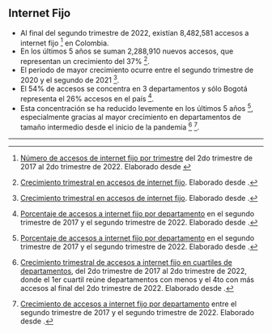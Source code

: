## Internet Fijo

- Al final del segundo trimestre de 2022, existían 8,482,581 accesos a internet fijo [^2] en Colombia. 
- En los últimos 5 años se suman 2,288,910 nuevos accesos, que representan un crecimiento del 37% [^3]. 
- El periodo de mayor crecimiento ocurre entre el segundo trimestre de 2020 y el segundo de 2021 [^3]. 
- El 54% de accesos se concentra en 3 departamentos y sólo Bogotá representa el 26% accesos en el país [^5]. 
- Esta concentración se ha reducido levemente en los últimos 5 años [^5], especialmente gracias al mayor crecimiento en departamentos de tamaño intermedio desde el inicio de la pandemia [^6] [^7].

---

[^1]: Accesos de Internet Fijo desde 2017-2T. Un dataset construído por la Comisión de Regulación de Comunicaciones y publicado en [postdata.gov.co](https://postdata.gov.co/dataset/suscriptores-e-ingresos-de-internet-fijo/resource/540ea080-bf16-4d63-911f-3b4814e8e4f1#{}). Accedido el 15 de Octubre de 2022. 
[^2]: [Número de accesos de internet fijo por trimestre](data/internetfijo_accesos.csv) del 2do trimestre de 2017 al 2do trimestre de 2022. Elaborado desde [^1]
[^3]:  [Crecimiento trimestral en accesos de internet fijo](data/internetfijo_accesos_crecimento.csv). Elaborado desde [^1].
[^4]: [Número de accesos a internet fijo por departamento y trimestre](data/internetfijo_accesos_por_departamento.csv). Elaborado desde [^1].
[^5]: [Porcentaje de accesos a internet fijo por departamento](data/internetfijo_accesos_por_departamento_concentracion.csv) en el segundo trimestre de 2017 y el segundo trimestre de 2022.  Elaborado desde [^1].
[^6]: [Crecimiento trimestral de accesos a internet fijo en cuartiles de departamentos](data/internetfijo_accesos_por_departamento_crecimiento_cuartiles.csv), del 2do trimestre de 2017 al 2do trimestre de 2022, donde el 1er cuartil reúne departamentos con menos y  el 4to con más accesos al final del 2do trimestre de 2022. Elaborado desde [^1].
[^7]: [Crecimiento de accesos a internet fijo por departamento](data/internetfijo_accesos_por_departamento_crecimiento.csv) entre el segundo trimestre de 2017 y el segundo trimestre de 2022. Elaborado desde [^1].
